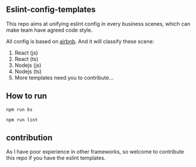 ## Eslint-config-templates

This repo aims at unifying eslint config in every business scenes, which can make team have agreed code style.

All config is based on [airbnb](https://github.com/airbnb/javascript). And it will classify these scene:

1. React (js)
2. React (ts)
3. Nodejs (js)
4. Nodejs (ts)
5. More templates need you to contribute...

## How to run

`npm run bs`

`npm run lint`

## contribution

As I have poor experience in other frameworks, so welcome to contribute this repo if you have the eslint templates.
